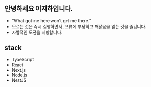 ## 안녕하세요 이재하입니다.
- “What got me here won’t get me there.”
- 모르는 것은 즉시 실행하면서, 오류에 부딪히고 깨달음을 얻는 것을 즐깁니다.
- 자발적인 도전을 지향합니다.

## stack
- TypeScript
- React
- Next.js
- Node.js
- NestJS
